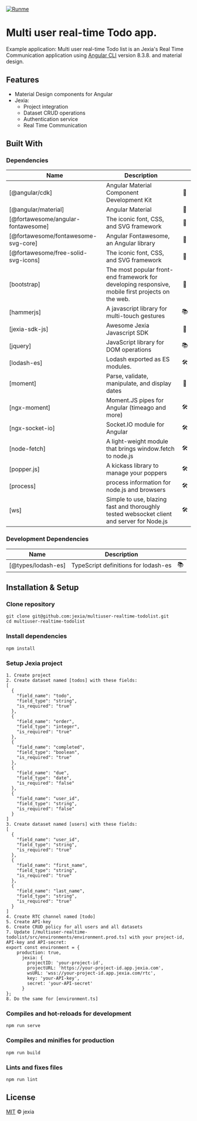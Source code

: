 
[![Runme](https://runme.io/static/button.svg)](https://runme.io/runme?repo_url=https://github.com/jexia/multiuser-realtime-todolist.git&repo_branch=master)
# Multi user real-time Todo app.
Example application: Multi user real-time Todo list is an Jexia's Real Time Communication application using [Angular CLI](https://github.com/angular/angular-cli) version 8.3.8. and material design.

## Features
 - Material Design components for Angular
 - Jexia:
   - Project integration
   - Dataset CRUD operations
   - Authentication service
   - Real Time Communication

## Built With
### Dependencies
| Name| Description | |
|--|--|:--:| 
|[@angular/cdk]|Angular Material Component Development Kit|🎨
|[@angular/material]|Angular Material|🎨
|[@fortawesome/angular-fontawesome]|The iconic font, CSS, and SVG framework|🎨
|[@fortawesome/fontawesome-svg-core]|Angular Fontawesome, an Angular library|🎨
|[@fortawesome/free-solid-svg-icons]|The iconic font, CSS, and SVG framework|🎨
|[bootstrap]|The most popular front-end framework for developing responsive, mobile first projects on the web.|📱
|[hammerjs]|A javascript library for multi-touch gestures|📚
|[jexia-sdk-js]|Awesome Jexia Javascript SDK|🐝
|[jquery]|JavaScript library for DOM operations|📚
|[lodash-es]|Lodash exported as ES modules.|🛠️
|[moment]|Parse, validate, manipulate, and display dates|📅
|[ngx-moment]|Moment.JS pipes for Angular (timeago and more)|🛠️
|[ngx-socket-io]|Socket.IO module for Angular|🛠️
|[node-fetch]|A light-weight module that brings window.fetch to node.js|🛠️
|[popper.js]|A kickass library to manage your poppers|🛠️
|[process]|process information for node.js and browsers|🛠️
|[ws]|Simple to use, blazing fast and thoroughly tested websocket client and server for Node.js|🛠️

### Development Dependencies
| Name| Description | |
|--|--|:--:| 
|[@types/lodash-es]|TypeScript definitions for lodash-es|📚


## Installation & Setup
### Clone repository
```
git clone git@github.com:jexia/multiuser-realtime-todolist.git
cd multiuser-realtime-todolist
```

### Install dependencies
```
npm install
```
### Setup Jexia project
```
1. Create project
2. Create dataset named [todos] with these fields: 
[
  {
    "field_name": "todo",
    "field_type": "string",
    "is_required": "true"
  },
  {
    "field_name": "order",
    "field_type": "integer",
    "is_required": "true"
  },
  {
    "field_name": "completed",
    "field_type": "boolean",
    "is_required": "true"
  },
  {
    "field_name": "due",
    "field_type": "date",
    "is_required": "false"
  },
  {
    "field_name": "user_id",
    "field_type": "string",
    "is_required": "false"
  }
]
3. Create dataset named [users] with these fields:
[
  {
    "field_name": "user_id",
    "field_type": "string",
    "is_required": "true"
  },
  {
    "field_name": "first_name",
    "field_type": "string",
    "is_required": "true"
  },
  {
    "field_name": "last_name",
    "field_type": "string",
    "is_required": "true"
  }
]
4. Create RTC channel named [todo]
5. Create API-key
6. Create CRUD policy for all users and all datasets
7. Update [/multiuser-realtime-todolist/src/environments/environment.prod.ts] with your project-id, API-key and API-secret:
export const environment = {
    production: true,
      jexia: {
        projectID: 'your-project-id',
        projectURL: 'https://your-project-id.app.jexia.com',
        wsURL: 'wss://your-project-id.app.jexia.com/rtc',
        key: 'your-API-key',
        secret: 'your-API-secret'
      }
};
8. Do the same for [environment.ts]

```

### Compiles and hot-reloads for development
```
npm run serve
```

### Compiles and minifies for production
```
npm run build
```

### Lints and fixes files
```
npm run lint
```
## License
[MIT](./LICENSE) &copy; jexia
